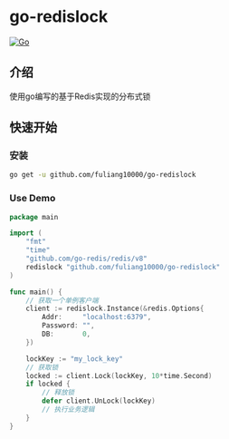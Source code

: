 # go-redislock

[![Go](https://img.shields.io/badge/Go->=1.21-green)](https://go.dev)

## 介绍
使用go编写的基于Redis实现的分布式锁

## 快速开始

### 安装
```bash
go get -u github.com/fuliang10000/go-redislock
```

### Use Demo
```go
package main

import (
    "fmt"
    "time"
    "github.com/go-redis/redis/v8"
	redislock "github.com/fuliang10000/go-redislock"
)

func main() {
    // 获取一个单例客户端
	client := redislock.Instance(&redis.Options{
		Addr:     "localhost:6379",
		Password: "",
		DB:       0,
	})

	lockKey := "my_lock_key"
	// 获取锁
	locked := client.Lock(lockKey, 10*time.Second)
	if locked {
		// 释放锁
		defer client.UnLock(lockKey)
		// 执行业务逻辑
	}
}
```